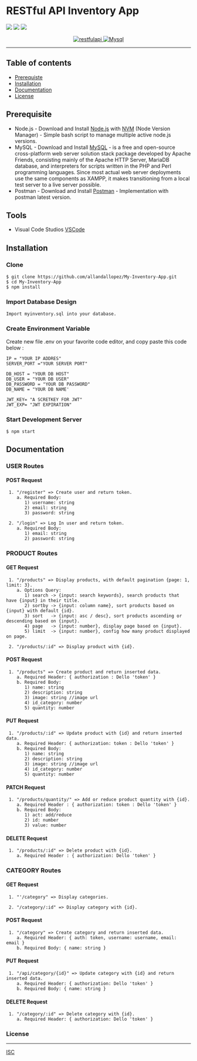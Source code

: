 # RESTful API Inventory App

![](https://img.shields.io/badge/Code%20Style-Standard-yellow.svg)
![](https://img.shields.io/badge/Dependencies-Express-green.svg)
![](https://img.shields.io/badge/License-ISC-yellowgreen.svg)

<p align="center">
  <a href="https://nodejs.org/">
    <img alt="restfulapi" title="Restful API" src="https://cdn-images-1.medium.com/max/871/1*d2zLEjERsrs1Rzk_95QU9A.png">
    <img alt="Mysql" title="Xampp Server" src="https://static.cdn-cdpl.com/source/13629/codepolitan_mysql_banner_700_350-image(700x350-crop).png">
  </a>
</p>

----
## Table of contents
* [Prerequiste](#prerequiste)
* [Installation](#installation)
* [Documentation](#documentation)
* [License](#license)

## Prerequisite
- Node.js - Download and Install [Node.js](https://nodejs.org/en/) with [NVM](https://github.com/creationix/nvm) (Node Version Manager) - Simple bash script to manage multiple active node.js versions.
- MySQL - Download and Install [MySQL](https://www.mysql.com/downloads/) - is a free and open-source cross-platform web server solution stack package developed by Apache Friends, consisting mainly of the Apache HTTP Server, MariaDB database, and interpreters for scripts written in the PHP and Perl programming languages. Since most actual web server deployments use the same components as XAMPP, it makes transitioning from a local test server to a live server possible.
- Postman - Download and Install [Postman](https://www.getpostman.com/downloads) - Implementation with postman latest version.

## Tools
- Visual Code Studios [VSCode](https://code.visualstudio.com/docs/?dv=win)

## Installation
### Clone
```
$ git clone https://github.com/allandallopez/My-Inventory-App.git
$ cd My-Inventory-App
$ npm install
```

### Import Database Design
```
Import myinventory.sql into your database.
```

### Create Environment Variable
Create new file .env on your favorite code editor, and copy paste this code below :
```
IP = "YOUR IP ADDRES"
SERVER_PORT ="YOUR SERVER PORT"

DB_HOST = "YOUR DB HOST"
DB_USER = "YOUR DB USER"
DB_PASSWORD = "YOUR DB PASSWORD"
DB_NAME = "YOUR DB NAME'

JWT_KEY= "A SCRETKEY FOR JWT"
JWT_EXP= "JWT EXPIRATION" 
```
### Start Development Server
```
$ npm start
```

## Documentation

### USER Routes

#### POST Request
```
 1. "/register" => Create user and return token. 
    a. Required Body: 
       1) username: string
       2) email: string
       3) password: string

 2. "/login" => Log In user and return token. 
    a. Required Body:
       1) email: string
       2) password: string
```


### PRODUCT Routes

#### GET Request
```
 1. "/products" => Display products, with default pagination {page: 1, limit: 3}. 
    a. Options Query:
       1) search -> {input: search keywords}, search products that have {input} in their title.
       2) sortby -> {input: column name}, sort products based on {input} with default {id}.
       3) sort   -> {input: asc / desc}, sort products ascending or descending based on {input}.
       4) page	 -> {input: number}, display page based on {input}.
       5) limit  -> {input: number}, config how many product displayed on page.

 2. "/products/:id" => Display product with {id}.
```

#### POST Request
```
 1. "/products" => Create product and return inserted data.
    a. Required Header: { authorization : Dello 'token' }
    b. Required Body: 
       1) name: string
       2) description: string
       3) image: string //image url
       4) id_category: number
       5) quantity: number
```

#### PUT Request
```
 1. "/products/:id" => Update product with {id} and return inserted data.
    a. Required Header: { authorization: token : Dello 'token' }
    b. Required Body: 
       1) name: string
       2) description: string
       3) image: string //image url
       4) id_category: number
       5) quantity: number
 ```

#### PATCH Request
```
 1. "/products/quantity/" => Add or reduce product quantity with {id}.
    a. Required Header : { authorization: token : Dello 'token' }
    b. Required Body:
       1) act: add/reduce
       2) id: number
       3) value: number
```

#### DELETE Request
```
 1. "/products/:id" => Delete product with {id}.
    a. Required Header : { authorization: Dello 'token' }

```


### CATEGORY Routes

#### GET Request
```
 1. "'/category" => Display categories. 

 2. "/category/:id" => Display category with {id}.
```

#### POST Request
```
 1. "/category" => Create category and return inserted data.
    a. Required Header: { auth: token, username: username, email: email }
    b. Required Body: { name: string }
```

#### PUT Request
```
 1. "/api/category/{id}" => Update category with {id} and return inserted data.
    a. Required Header: { authorization: Dello 'token' }
    b. Required Body: { name: string }
```

#### DELETE Request
```
 1. "/category/:id" => Delete category with {id}.
    a. Required Header: { authorization: Dello 'token' }
```


### License
----
[ISC](https://en.wikipedia.org/wiki/ISC_license "ISC")
